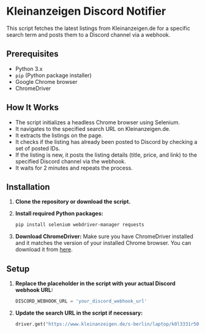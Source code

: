 # Kleinanzeigen Discord Notifier

This script fetches the latest listings from Kleinanzeigen.de for a specific search term and posts them to a Discord channel via a webhook.

## Prerequisites

- Python 3.x
- `pip` (Python package installer)
- Google Chrome browser
- ChromeDriver

## How It Works
- The script initializes a headless Chrome browser using Selenium.
- It navigates to the specified search URL on Kleinanzeigen.de.
- It extracts the listings on the page.
- It checks if the listing has already been posted to Discord by checking a set of posted IDs.
- If the listing is new, it posts the listing details (title, price, and link) to the specified Discord channel via the webhook.
- It waits for 2 minutes and repeats the process.

## Installation

1. **Clone the repository or download the script.**

2. **Install required Python packages:**
    ```sh
    pip install selenium webdriver-manager requests
    ```

3. **Download ChromeDriver:**
    Make sure you have ChromeDriver installed and it matches the version of your installed Chrome browser. You can download it from [here](https://sites.google.com/chromium.org/driver/downloads).

## Setup

1. **Replace the placeholder in the script with your actual Discord webhook URL:**
    ```python
    DISCORD_WEBHOOK_URL = 'your_discord_webhook_url'
    ```

2. **Update the search URL in the script if necessary:**
    ```python
    driver.get("https://www.kleinanzeigen.de/s-berlin/laptop/k0l3331r50")
    ```
